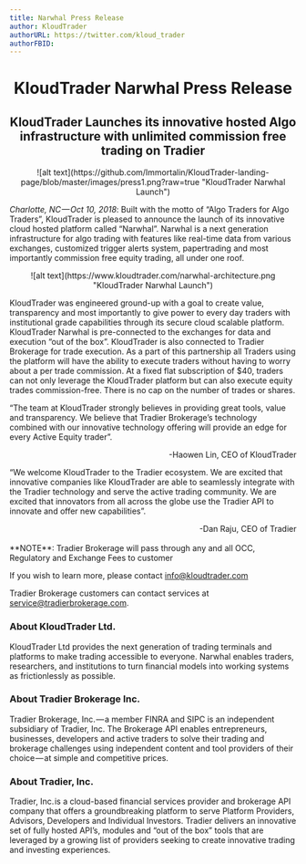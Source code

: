 ```yaml
---
title: Narwhal Press Release 
author: KloudTrader
authorURL: https://twitter.com/kloud_trader
authorFBID: 
---
```

# <center>KloudTrader Narwhal Press Release</center>
## <center>KloudTrader Launches its innovative hosted Algo infrastructure with unlimited commission free trading on Tradier</center>
<center>![alt text](https://github.com/Immortalin/KloudTrader-landing-page/blob/master/images/press1.png?raw=true "KloudTrader Narwhal Launch")</center>

<!--truncate-->

*Charlotte, NC — Oct 10, 2018*: Built with the motto of “Algo Traders for Algo Traders”, KloudTrader is pleased to announce the launch of its innovative cloud hosted platform called “Narwhal”. Narwhal is a next generation infrastructure for algo trading with features like real-time data from various exchanges, customized trigger alerts system, papertrading and most importantly commission free equity trading, all under one roof.

<center>![alt text](https://www.kloudtrader.com/narwhal-architecture.png "KloudTrader Narwhal Launch")</center>

KloudTrader was engineered ground-up with a goal to create value, transparency and most importantly to give power to every day traders with institutional grade capabilities through its secure cloud scalable platform. KloudTrader Narwhal is pre-connected to the exchanges for data and execution “out of the box”. KloudTrader is also connected to Tradier Brokerage for trade execution. As a part of this partnership all Traders using the platform will have the ability to execute traders without having to worry about a per trade commission. At a fixed flat subscription of $40, traders can not only leverage the KloudTrader platform but can also execute equity trades commission-free. There is no cap on the number of trades or shares.

“The team at KloudTrader strongly believes in providing great tools, value and transparency. We believe that Tradier Brokerage’s technology combined with our innovative technology offering will provide an edge for every Active Equity trader”.<br/>
<div style="text-align: right">-Haowen Lin, CEO of KloudTrader</div>

“We welcome KloudTrader to the Tradier ecosystem. We are excited that innovative companies like KloudTrader are able to seamlessly integrate with the Tradier technology and serve the active trading community. We are excited that innovators from all across the globe use the Tradier API to innovate and offer new capabilities”.<br/>
<div style="text-align: right">-Dan Raju, CEO of Tradier</div>

<br/>
**NOTE**: Tradier Brokerage will pass through any and all OCC, Regulatory and Exchange Fees to customer

If you wish to learn more, please contact info@kloudtrader.com

Tradier Brokerage customers can contact services at service@tradierbrokerage.com.

### About KloudTrader Ltd.
KloudTrader Ltd provides the next generation of trading terminals and platforms to make trading accessible to everyone. Narwhal enables traders, researchers, and institutions to turn financial models into working systems as frictionlessly as possible.

### About Tradier Brokerage Inc.
Tradier Brokerage, Inc. — a member FINRA and SIPC is an independent subsidiary of Tradier, Inc. The Brokerage API enables entrepreneurs, businesses, developers and active traders to solve their trading and brokerage challenges using independent content and tool providers of their choice — at simple and competitive prices.

### About Tradier, Inc.
Tradier, Inc. is a cloud-based financial services provider and brokerage API company that offers a groundbreaking platform to serve Platform Providers, Advisors, Developers and Individual Investors. Tradier delivers an innovative set of fully hosted API’s, modules and “out of the box” tools that are leveraged by a growing list of providers seeking to create innovative trading and investing experiences.
